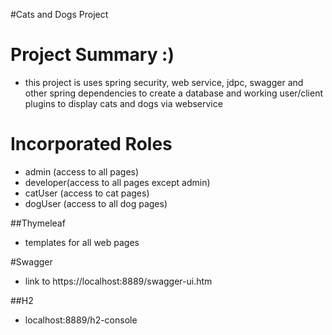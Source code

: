 #Cats and Dogs Project

# Project Summary :)
- this project is uses spring security, web service, jdpc, swagger and other spring dependencies to create a database and working user/client plugins to display cats and dogs via webservice

# Incorporated Roles
- admin (access to all pages)
- developer(access to all pages except admin)
- catUser (access to cat pages)
- dogUser (access to all dog pages)

##Thymeleaf
- templates for all web pages

#Swagger 
- link to https://localhost:8889/swagger-ui.htm

##H2
- localhost:8889/h2-console 


